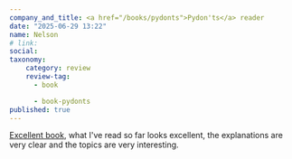 ```yaml
---
company_and_title: <a href="/books/pydonts">Pydon'ts</a> reader
date: "2025-06-29 13:22"
name: Nelson
# link:
social: 
taxonomy:
    category: review
    review-tag:
      - book

      - book-pydonts
published: true
---
```


[Excellent book](/books/pydonts), what I've read so far looks excellent, the explanations are very clear and the topics are very interesting.
